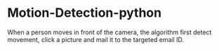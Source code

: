 # Motion-Detection-python
When a person moves in front of the camera, the algorithm first detect movement, click a picture and mail it to the targeted email ID.
